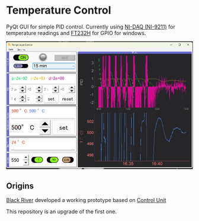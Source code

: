 # Temperature Control
PyQt GUI for simple PID control.
Currently using [NI-DAQ (NI-9211)](https://www.ni.com/en-us/shop/model/ni-9211.html?srsltid=AfmBOoqrJxn9X2Pzmh6q8uL2X5CbkRt8O_w3xgh-Rugg1R6BV-FoM0xC) for temperature readings and [FT232H](https://www.adafruit.com/product/2264) for GPIO for windows.

![GUI picture](./images/GUI_screenshot.png)

## Origins
[Black River](https://github.com/Kshora/TemperatureControl) developed a working prototype based on [Control Unit](https://github.com/queezz/ControlUnit)

This repository is an upgrade of the first one.
